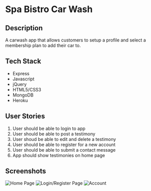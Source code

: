# Spa Bistro Car Wash

## Description
A carwash app that allows customers to setup a profile and select a membership plan to add their car to. 

## Tech Stack
* Express
* Javascript
* jQuery
* HTML5/CSS3
* MongoDB
* Heroku


## User Stories

1. User should be able to login to app
2. User should be able to post a testimony
3. User shoud be able to edit and delete a testimony
4. User should be able to register for a new account
5. User should be able to submit a contact message
6. App should show testimonies on home page


## Screenshots
![Home Page](/path/to/img.jpg "Title")
![Login/Register Page](/path/to/img.jpg "Title")
![Account](/path/to/img.jpg "Title")
